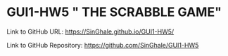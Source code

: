 # GUI1-HW5 " THE SCRABBLE GAME"

Link to GitHub URL: https://SinGhale.github.io/GUI1-HW5/

Link to GitHub Repository: https://github.com/SinGhale/GUI1-HW5
